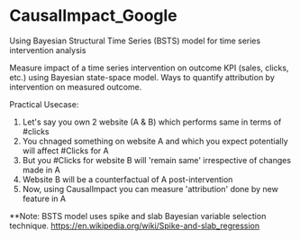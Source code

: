 # CausalImpact_Google
Using Bayesian Structural Time Series (BSTS) model for time series intervention analysis

Measure impact of a time series intervention on outcome KPI (sales, clicks, etc.) using Bayesian state-space model.
Ways to quantify attribution by intervention on measured outcome.

Practical Usecase:
1. Let's say you own 2 website (A & B) which performs same in terms of #clicks
2. You chnaged something on website A and which you expect potentially will affect #Clicks for A 
3. But you #Clicks for website B will 'remain same' irrespective of changes made in A
4. Website B will be a counterfactual of A post-intervention
5. Now, using CausalImpact you can measure 'attribution' done by new feature in A

**Note:
BSTS model uses spike and slab Bayesian variable selection technique.
https://en.wikipedia.org/wiki/Spike-and-slab_regression
